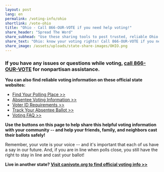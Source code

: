 ```yaml
---
layout: post
lang: en
permalink: /voting-info/ohio
shortlink: /vote-ohio
title: "Ohio - Call 866-OUR-VOTE if you need help voting!"
share_header: "Spread The Word"
share_subhead: "Use these sharing tools to post trusted, reliable Ohio voting information!"
share_text: "Ohio: know your voting rights! Call 866-OUR-VOTE if you need help voting, or use these official resources."
share_image: /assets/uploads/state-share-images/OHIO.png
---
```

### **If you have any issues or questions while voting, [call 866-OUR-VOTE](tel:8666878683) for nonpartisan assistance.**

**You can also find reliable voting information on these official state websites:**

* [Find Your Polling Place >>](https://www.sos.state.oh.us/elections/voters/toolkit/polling-location/)
* [Absentee Voting Information >>](https://www.sos.state.oh.us/elections/voters/absentee-voting/#byMail)
* [Voter ID Requirements >>](https://www.sos.state.oh.us/elections/voters/id-requirements/)
* [Track Your Absentee Ballot >>](https://www.sos.state.oh.us/elections/voters/toolkit/ballot-tracking/)
* [Voting FAQ >>](https://docs.google.com/document/d/1rgpgu7R8cbaMlgOA8qMLABNvXFnR48a4YAr_7BHxp10/)

**Use the buttons on this page to help share this helpful voting information with your community -- and help your friends, family, and neighbors cast their ballots safely!**

Remember, your vote is your voice -- and it's important that each of us have a say in our future. And, if you are in line when polls close, you still have the right to stay in line and cast your ballot!

**Live in another state? [Visit canivote.org to find official voting info >>](https://canivote.org)**